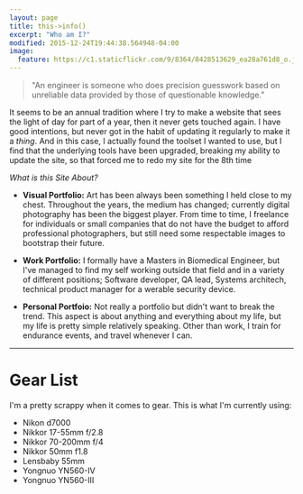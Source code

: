 ```yaml
---
layout: page
title: this->info()
excerpt: "Who am I?"
modified: 2015-12-24T19:44:38.564948-04:00
image:
  feature: https://c1.staticflickr.com/9/8364/8428513629_ea28a761d8_o.jpg
---
```


> "An engineer is someone who does precision guesswork based on unreliable data provided by those of questionable knowledge."

It seems to be an annual tradition where I try to make a website that sees the light of day for part of a year, then it never gets touched again. I have good intentions, but never got in the habit of updating it regularly to make it a *thing*. And in this case, I actually found the toolset I wanted to use, but I find that the underlying tools have been upgraded, breaking my ability to update the site, so that forced me to redo my site for the 8th time

*What is this Site About?*

* **Visual Portfolio:** Art has been always been something I held close to my chest. Throughout the years, the medium has changed; currently digital photography has been the biggest player. From time to time, I freelance for individuals or small companies that do not have the budget to afford professional photographers, but still need some respectable images to bootstrap their future.

* **Work Portfolio:** I formally have a Masters in Biomedical Engineer, but I've managed to find my self working outside that field and in a variety of different positions; Software developer, QA lead, Systems architech, technical product manager for a werable security device. 

* **Personal Portfoio:** Not really a portfolio but didn't want to break the trend. This aspect is about anything and everything about my life, but my life is pretty simple relatively speaking. Other than work, I train for endurance events, and travel whenever I can. 

---

# Gear List

I'm a pretty scrappy when it comes to gear. This is what I'm currently using:

- Nikon d7000
- Nikkor 17-55mm f/2.8
- Nikkor 70-200mm f/4
- Nikkor 50mm f1.8
- Lensbaby 55mm 
- Yongnuo YN560-IV
- Yongnuo YN560-III
